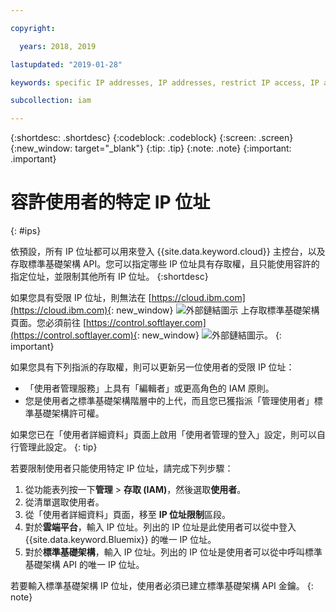 ```yaml
---

copyright:

  years: 2018, 2019

lastupdated: "2019-01-28"

keywords: specific IP addresses, IP addresses, restrict IP access, IP address access, allow IP access

subcollection: iam

---
```


{:shortdesc: .shortdesc}
{:codeblock: .codeblock}
{:screen: .screen}
{:new_window: target="_blank"}
{:tip: .tip}
{:note: .note}
{:important: .important}

# 容許使用者的特定 IP 位址
{: #ips}

依預設，所有 IP 位址都可以用來登入 {{site.data.keyword.cloud}} 主控台，以及存取標準基礎架構 API。您可以指定哪些 IP 位址具有存取權，且只能使用容許的指定位址，並限制其他所有 IP 位址。
{:shortdesc}

如果您具有受限 IP 位址，則無法在 [https://cloud.ibm.com](https://cloud.ibm.com){: new_window} ![外部鏈結圖示](../icons/launch-glyph.svg "外部鏈結圖示") 上存取標準基礎架構頁面。您必須前往 [https://control.softlayer.com](https://control.softlayer.com){: new_window} ![外部鏈結圖示](../icons/launch-glyph.svg "外部鏈結圖示")。
{: important}

如果您具有下列指派的存取權，則可以更新另一位使用者的受限 IP 位址：

  * 「使用者管理服務」上具有「編輯者」或更高角色的 IAM 原則。
  * 您是使用者之標準基礎架構階層中的上代，而且您已獲指派「管理使用者」標準基礎架構許可權。

如果您已在「使用者詳細資料」頁面上啟用「使用者管理的登入」設定，則可以自行管理此設定。
{: tip}

若要限制使用者只能使用特定 IP 位址，請完成下列步驟：

1. 從功能表列按一下**管理** &gt; **存取 (IAM)**，然後選取**使用者**。
2. 從清單選取使用者。
3. 從「使用者詳細資料」頁面，移至 **IP 位址限制**區段。
4. 對於**雲端平台**，輸入 IP 位址。列出的 IP 位址是此使用者可以從中登入 {{site.data.keyword.Bluemix}} 的唯一 IP 位址。
5. 對於**標準基礎架構**，輸入 IP 位址。列出的 IP 位址是使用者可以從中呼叫標準基礎架構 API 的唯一 IP 位址。

  若要輸入標準基礎架構 IP 位址，使用者必須已建立標準基礎架構 API 金鑰。
  {: note}
